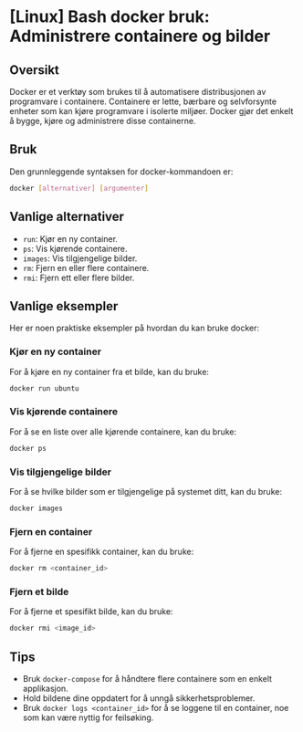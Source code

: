 # [Linux] Bash docker bruk: Administrere containere og bilder

## Oversikt
Docker er et verktøy som brukes til å automatisere distribusjonen av programvare i containere. Containere er lette, bærbare og selvforsynte enheter som kan kjøre programvare i isolerte miljøer. Docker gjør det enkelt å bygge, kjøre og administrere disse containerne.

## Bruk
Den grunnleggende syntaksen for docker-kommandoen er:

```bash
docker [alternativer] [argumenter]
```

## Vanlige alternativer
- `run`: Kjør en ny container.
- `ps`: Vis kjørende containere.
- `images`: Vis tilgjengelige bilder.
- `rm`: Fjern en eller flere containere.
- `rmi`: Fjern ett eller flere bilder.

## Vanlige eksempler
Her er noen praktiske eksempler på hvordan du kan bruke docker:

### Kjør en ny container
For å kjøre en ny container fra et bilde, kan du bruke:

```bash
docker run ubuntu
```

### Vis kjørende containere
For å se en liste over alle kjørende containere, kan du bruke:

```bash
docker ps
```

### Vis tilgjengelige bilder
For å se hvilke bilder som er tilgjengelige på systemet ditt, kan du bruke:

```bash
docker images
```

### Fjern en container
For å fjerne en spesifikk container, kan du bruke:

```bash
docker rm <container_id>
```

### Fjern et bilde
For å fjerne et spesifikt bilde, kan du bruke:

```bash
docker rmi <image_id>
```

## Tips
- Bruk `docker-compose` for å håndtere flere containere som en enkelt applikasjon.
- Hold bildene dine oppdatert for å unngå sikkerhetsproblemer.
- Bruk `docker logs <container_id>` for å se loggene til en container, noe som kan være nyttig for feilsøking.